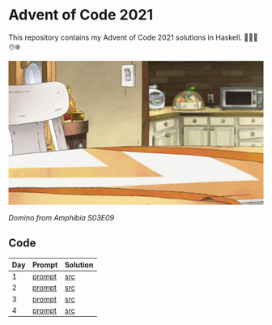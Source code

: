 # Advent of Code 2021

This repository contains my Advent of Code 2021 solutions in Haskell.
🎅🎄🎁☃️❄️

![Domino from Amphibia S03E09](misc/amphibia_domino.gif)

_Domino from Amphibia S03E09_

## Code

| Day | Prompt             | Solution            |
| --- | ------------------ | --------------- |
| 1   | [prompt][prompt01] | [src][day01src] |
| 2   | [prompt][prompt02] | [src][day02src] |
| 3   | [prompt][prompt03] | [src][day03src] |
| 4   | [prompt][prompt04] | [src][day04src] |

[day01src]: src/day01.hs
[day02src]: src/day02.hs
[day03src]: src/day03.hs
[day04src]: src/day04.hs

[aoc]: https://adventofcode.com/2021
[prompt01]: https://adventofcode.com/2021/day/1
[prompt02]: https://adventofcode.com/2021/day/2
[prompt03]: https://adventofcode.com/2021/day/3
[prompt04]: https://adventofcode.com/2021/day/4